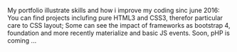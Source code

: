 My portfolio illustrate skills and how i improve my coding sinc june 2016:
You can find projects inclufing pure HTML3 and CSS3, therefor particular care to CSS layout;
Some can see the impact of frameworks as bootstrap 4, foundation and more recently materialize and basic JS events.
Soon, pHP is coming ...
